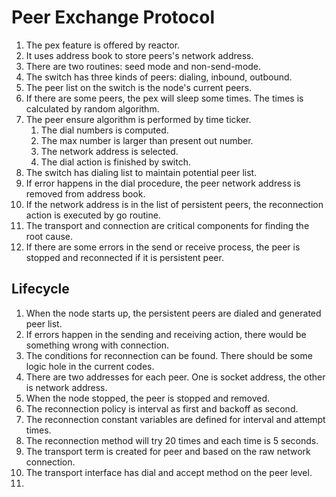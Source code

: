 # Peer Exchange Protocol

1. The pex feature is offered by reactor.
2. It uses address book to store peers's network address.
3. There are two routines: seed mode and non-send-mode.
4. The switch has three kinds of peers: dialing, inbound, outbound.
5. The peer list on the switch is the node's current peers.
6. If there are some peers, the pex will sleep some times. The times is calculated by random algorithm.
7. The peer ensure algorithm is performed by time ticker.
   1. The dial numbers is computed.
   2. The max number is larger than present out number.
   3. The network address is selected.
   4. The dial action is finished by switch.
8. The switch has dialing list to maintain potential peer list.
9. If error happens in the dial procedure, the peer network address is removed from address book.
10. If the network address is in the list of persistent peers, the reconnection action is executed by go routine.
11. The transport and connection are critical components for finding the root cause.
12. If there are some errors in the send or receive process, the peer is stopped and reconnected if it is persistent peer.

## Lifecycle

1. When the node starts up, the persistent peers are dialed and generated peer list.
2. If errors happen in the sending and receiving action, there would be something wrong with connection.
3. The conditions for reconnection can be found. There should be some logic hole in the current codes.
4. There are two addresses for each peer. One is socket address, the other is network address.
5. When the node stopped, the peer is stopped and removed.
6. The reconnection policy is interval as first and backoff as second.
7. The reconnection constant variables are defined for interval and attempt times.
8. The reconnection method will try 20 times and each time is 5 seconds.
9. The transport term is created for peer and based on the raw network connection.
10. The transport interface has dial and accept method on the peer level.
11. 
